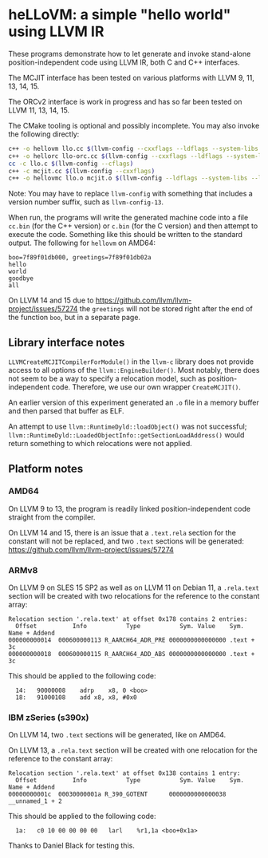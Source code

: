 # heLLoVM: a simple "hello world" using LLVM IR

These programs demonstrate how to let generate and invoke stand-alone
position-independent code using LLVM IR, both C and C++ interfaces.

The MCJIT interface has been tested on various platforms with
LLVM 9, 11, 13, 14, 15.

The ORCv2 interface is work in progress and has so far been tested
on LLVM 11, 13, 14, 15.

The CMake tooling is optional and possibly incomplete.
You may also invoke the following directly:

```sh
c++ -o hellovm llo.cc $(llvm-config --cxxflags --ldflags --system-libs --libs core)
c++ -o hellorc llo-orc.cc $(llvm-config --cxxflags --ldflags --system-libs --libs core)
cc -c llo.c $(llvm-config --cflags)
c++ -c mcjit.cc $(llvm-config --cxxflags)
c++ -o hellovmc llo.o mcjit.o $(llvm-config --ldflags --system-libs --libs core)
```
Note: You may have to replace `llvm-config` with something that
includes a version number suffix, such as `llvm-config-13`.

When run, the programs will write the generated machine code into a file
`cc.bin` (for the C++ version) or `c.bin` (for the C version) and then
attempt to execute the code. Something like this should be written to
the standard output. The following for `hellovm` on AMD64:
```
boo=7f89f01db000, greetings=7f89f01db02a
hello 
world
goodbye 
all
```
On LLVM 14 and 15 due to
https://github.com/llvm/llvm-project/issues/57274 the `greetings` will
not be stored right after the end of the function `boo`, but in a
separate page.

## Library interface notes

`LLVMCreateMCJITCompilerForModule()` in the `llvm-c` library does not
provide access to all options of the `llvm::EngineBuilder()`. Most notably,
there does not seem to be a way to specify a relocation model, such as
position-independent code. Therefore, we use our own wrapper
`CreateMCJIT()`.

An earlier version of this experiment generated an `.o` file in a
memory buffer and then parsed that buffer as ELF.

An attempt to use `llvm::RuntimeDyld::loadObject()` was not successful;
`llvm::RuntimeDyld::LoadedObjectInfo::getSectionLoadAddress()` would
return something to which relocations were not applied.

## Platform notes

### AMD64
On LLVM 9 to 13, the program is readily linked position-independent code
straight from the compiler.

On LLVM 14 and 15, there is an issue that a `.text.rela` section for
the constant will not be replaced, and two `.text` sections will be generated:
https://github.com/llvm/llvm-project/issues/57274

### ARMv8
On LLVM 9 on SLES 15 SP2 as well as on LLVM 11 on Debian 11,
a `.rela.text` section will be created with two relocations for the
reference to the constant array:
```
Relocation section '.rela.text' at offset 0x178 contains 2 entries:
  Offset          Info           Type           Sym. Value    Sym. Name + Addend
000000000014  000600000113 R_AARCH64_ADR_PRE 0000000000000000 .text + 3c
000000000018  000600000115 R_AARCH64_ADD_ABS 0000000000000000 .text + 3c
```
This should be applied to the following code:
```
  14:	90000008 	adrp	x8, 0 <boo>
  18:	91000108 	add	x8, x8, #0x0
```

### IBM zSeries (s390x)
On LLVM 14, two `.text` sections will be generated, like on AMD64.

On LLVM 13, a `.rela.text` section will be created with one relocation for the
reference to the constant array:
```
Relocation section '.rela.text' at offset 0x138 contains 1 entry:
  Offset          Info           Type           Sym. Value    Sym. Name + Addend
00000000001c  00030000001a R_390_GOTENT      0000000000000038 __unnamed_1 + 2
```
This should be applied to the following code:
```
  1a:   c0 10 00 00 00 00   larl    %r1,1a <boo+0x1a>
```
Thanks to Daniel Black for testing this.
